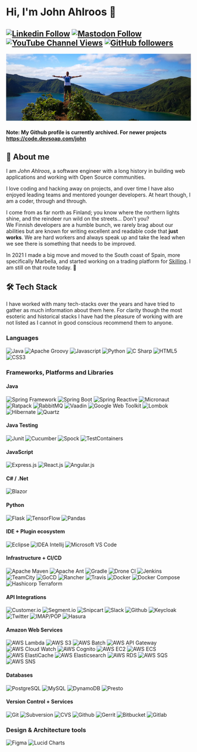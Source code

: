 # Hi, I'm John Ahlroos 👋

[![Linkedin Follow](https://img.shields.io/badge/LinkedIn-15.5k-blue?style=social&logo=linkedin)](https://linkedin.com/john.ahlroos)
[![Mastodon Follow](https://img.shields.io/mastodon/follow/109329619852609648?domain=https%3A%2F%2Fsocial.ahlroos.me)]()
[![YouTube Channel Views](https://img.shields.io/youtube/channel/views/UCCxxbd2Zf6Op9fThLPSZMGg?style=social)](https://twitter.com/jatwitt)
[![GitHub followers](https://img.shields.io/github/followers/johndevs?style=social)](https://https://github.com/johndevs) 
---

![Header](/static/header.png)

#### Note: My Github profile is currently archived. For newer projects https://code.devsoap.com/john

## 💬 About me

I am *John Ahlroos*, a software engineer with a long history in building web applications and working with Open 
Source communities. 

I love coding and hacking away on projects, and over time I have also enjoyed leading teams and mentored younger 
developers. At heart though, I am a coder, through and through.

I come from as far north as Finland; you know where the northern lights shine, and the reindeer run wild on the 
streets... Don't you? <br/>
We Finnish developers are a humble bunch, we rarely brag about our abilities but are known for 
writing excellent and readable code that **just works**. We are hard workers and always speak up and 
take the lead when we see there is something that needs to be improved. 

In 2021 I made a big move and moved to the South coast of Spain, more specifically Marbella, and started working on a 
trading platform for [Skilling](https://skilling.com). I am still on that route today. 🌴

## 🛠 Tech Stack

I have worked with many tech-stacks over the years and have tried to gather as much information about them here. 
For clarity though the most esoteric and historical stacks I have had the pleasure of working with are not 
listed as I cannot in good conscious recommend them to anyone.

### Languages  

![Java](https://img.shields.io/badge/java-%236DB33F.svg?style=for-the-badge&logo=java&logoColor=white)
![Apache Groovy](https://img.shields.io/badge/apache_groovy-%23E34F26.svg?style=for-the-badge&logo=apache&logoColor=white)
![Javascript](https://img.shields.io/badge/javascript-%23E34F26.svg?style=for-the-badge&logo=javascript&logoColor=white)
![Python](https://img.shields.io/badge/python-%23323330.svg?style=for-the-badge&logo=python&logoColor=white)
![C Sharp](https://img.shields.io/badge/c_sharp-%23E34F26.svg?style=for-the-badge&logo=c&logoColor=white)
![HTML5](https://img.shields.io/badge/html5-%231572B6.svg?style=for-the-badge&logo=html5&logoColor=white)
![CSS3](https://img.shields.io/badge/css3-%231572B6.svg?style=for-the-badge&logo=css3&logoColor=white)

### Frameworks, Platforms and Libraries

#### Java
![Spring Framework](https://img.shields.io/badge/spring_framework-%23E34F26.svg?style=for-the-badge&logo=spring&logoColor=white)
![Spring Boot](https://img.shields.io/badge/spring_boot-%23323330.svg?style=for-the-badge&logo=spring&logoColor=white)
![Spring Reactive](https://img.shields.io/badge/spring_reactive-%23323330.svg?style=for-the-badge&logo=spring&logoColor=white)
![Micronaut](https://img.shields.io/badge/micronaut-%236DB33F.svg?style=for-the-badge&logo=micronaut&logoColor=white)
![Ratpack](https://img.shields.io/badge/ratpack-%231572B6.svg?style=for-the-badge&logo=ratpack&logoColor=white)
![RabbitMQ](https://img.shields.io/badge/rabbitmq-%231572B6.svg?style=for-the-badge&logo=rabbitmq&logoColor=white)
![Vaadin](https://img.shields.io/badge/vaadin-%23ED8B00.svg?style=for-the-badge&logo=vaadin&logoColor=white)
![Google Web Toolkit](https://img.shields.io/badge/google_web_toolkit-%231572B6.svg?style=for-the-badge&logo=google&logoColor=white)
![Lombok](https://img.shields.io/badge/lombok-%23ED8B00.svg?style=for-the-badge&logo=lombok&logoColor=white)
![Hibernate](https://img.shields.io/badge/hibernate-%23ED8B00.svg?style=for-the-badge&logo=hibernate&logoColor=white)
![Quartz](https://img.shields.io/badge/quartz-%23E34F26.svg?style=for-the-badge&logo=quartz&logoColor=white)

#### Java Testing
![Junit](https://img.shields.io/badge/junit-%23E34F26.svg?style=for-the-badge&logo=junit&logoColor=white)
![Cucumber](https://img.shields.io/badge/cucumber-%23323330.svg?style=for-the-badge&logo=cucumber&logoColor=white)
![Spock](https://img.shields.io/badge/spock-%231572B6.svg?style=for-the-badge&logo=spock&logoColor=white)
![TestContainers](https://img.shields.io/badge/testcontainers-%231572B6.svg?style=for-the-badge&logo=testcontainers&logoColor=white)

#### JavaScript
![Express.js](https://img.shields.io/badge/express.js-%23ED8B00.svg?style=for-the-badge&logo=express&logoColor=white)
![React.js](https://img.shields.io/badge/react.js-%23ED8B00.svg?style=for-the-badge&logo=react&logoColor=white)
![Angular.js](https://img.shields.io/badge/angular.js-%236DB33F.svg?style=for-the-badge&logo=angular&logoColor=white)

#### C# / .Net
![Blazor](https://img.shields.io/badge/blazor-%236DB33F.svg?style=for-the-badge&logo=blazor&logoColor=white)

#### Python
![Flask](https://img.shields.io/badge/flask-%23E34F26.svg?style=for-the-badge&logo=flask&logoColor=white)
![TensorFlow](https://img.shields.io/badge/tensorflow-%231572B6.svg?style=for-the-badge&logo=tensorflow&logoColor=white)
![Pandas](https://img.shields.io/badge/pandas-%236DB33F.svg?style=for-the-badge&logo=pandas&logoColor=white)

#### IDE + Plugin ecosystem
![Eclipse](https://img.shields.io/badge/eclipse-%23E34F26.svg?style=for-the-badge&logo=eclipse&logoColor=white)
![IDEA Intellij](https://img.shields.io/badge/idea_intellij-%23ED8B00.svg?style=for-the-badge&logo=idea&logoColor=white)
![Microsoft VS Code](https://img.shields.io/badge/microsoft_vs_code-%23E34F26.svg?style=for-the-badge&logo=microsoft&logoColor=white)

#### Infrastructure + CI/CD
![Apache Maven](https://img.shields.io/badge/apache_maven-%231572B6.svg?style=for-the-badge&logo=apache&logoColor=white)
![Apache Ant](https://img.shields.io/badge/apache_ant-%23323330.svg?style=for-the-badge&logo=apache&logoColor=white)
![Gradle](https://img.shields.io/badge/gradle-%236DB33F.svg?style=for-the-badge&logo=gradle&logoColor=white)
![Drone CI](https://img.shields.io/badge/drone_ci-%23323330.svg?style=for-the-badge&logo=drone&logoColor=white)
![Jenkins](https://img.shields.io/badge/jenkins-%23ED8B00.svg?style=for-the-badge&logo=jenkins&logoColor=white)
![TeamCity](https://img.shields.io/badge/teamcity-%23ED8B00.svg?style=for-the-badge&logo=teamcity&logoColor=white)
![GoCD](https://img.shields.io/badge/gocd-%23E34F26.svg?style=for-the-badge&logo=gocd&logoColor=white)
![Rancher](https://img.shields.io/badge/rancher-%231572B6.svg?style=for-the-badge&logo=rancher&logoColor=white)
![Travis](https://img.shields.io/badge/travis-%23ED8B00.svg?style=for-the-badge&logo=travis&logoColor=white)
![Docker](https://img.shields.io/badge/docker-%23ED8B00.svg?style=for-the-badge&logo=docker&logoColor=white)
![Docker Compose](https://img.shields.io/badge/docker_compose-%236DB33F.svg?style=for-the-badge&logo=docker&logoColor=white)
![Hashicorp Terraform](https://img.shields.io/badge/hashicorp_terraform-%23323330.svg?style=for-the-badge&logo=terraform&logoColor=white)

#### API Integrations
![Customer.io](https://img.shields.io/badge/customer.io-%23323330.svg?style=for-the-badge&logo=customer.io&logoColor=white)
![Segment.io](https://img.shields.io/badge/segment.io-%23ED8B00.svg?style=for-the-badge&logo=segment.io&logoColor=white)
![Snipcart](https://img.shields.io/badge/snipcart-%23E34F26.svg?style=for-the-badge&logo=snipcart&logoColor=white)
![Slack](https://img.shields.io/badge/slack-%23323330.svg?style=for-the-badge&logo=slack&logoColor=white)
![Github](https://img.shields.io/badge/github-%23E34F26.svg?style=for-the-badge&logo=github&logoColor=white)
![Keycloak](https://img.shields.io/badge/keycloak-%23ED8B00.svg?style=for-the-badge&logo=keycloak&logoColor=white)
![Twitter](https://img.shields.io/badge/twitter-%231572B6.svg?style=for-the-badge&logo=twitter&logoColor=white)
![IMAP/POP](https://img.shields.io/badge/imap/pop-%23ED8B00.svg?style=for-the-badge&logo=imap/pop&logoColor=white)
![Hasura](https://img.shields.io/badge/hasura-%23323330.svg?style=for-the-badge&logo=hasura&logoColor=white)

#### Amazon Web Services
![AWS Lambda](https://img.shields.io/badge/aws_lambda-%23E34F26.svg?style=for-the-badge&logo=amazon&logoColor=white)
![AWS S3](https://img.shields.io/badge/aws_s3-%23323330.svg?style=for-the-badge&logo=amazon&logoColor=white)
![AWS Batch](https://img.shields.io/badge/aws_batch-%23ED8B00.svg?style=for-the-badge&logo=amazon&logoColor=white)
![AWS API Gateway](https://img.shields.io/badge/aws_api_gateway-%23323330.svg?style=for-the-badge&logo=amazon&logoColor=white)
![AWS Cloud Watch](https://img.shields.io/badge/aws_cloud_watch-%23ED8B00.svg?style=for-the-badge&logo=amazon&logoColor=white)
![AWS Cognito](https://img.shields.io/badge/aws_cognito-%231572B6.svg?style=for-the-badge&logo=amazon&logoColor=white)
![AWS EC2](https://img.shields.io/badge/aws_ec2-%23323330.svg?style=for-the-badge&logo=amazon&logoColor=white)
![AWS ECS](https://img.shields.io/badge/aws_ecs-%231572B6.svg?style=for-the-badge&logo=amazon&logoColor=white)
![AWS ElastiCache](https://img.shields.io/badge/aws_elasticache-%236DB33F.svg?style=for-the-badge&logo=amazon&logoColor=white)
![AWS Elasticsearch](https://img.shields.io/badge/aws_elasticsearch-%231572B6.svg?style=for-the-badge&logo=amazon&logoColor=white)
![AWS RDS](https://img.shields.io/badge/aws_rds-%23E34F26.svg?style=for-the-badge&logo=amazon&logoColor=white)
![AWS SQS](https://img.shields.io/badge/aws_sqs-%23ED8B00.svg?style=for-the-badge&logo=amazon&logoColor=white)
![AWS SNS](https://img.shields.io/badge/aws_sns-%23323330.svg?style=for-the-badge&logo=amazon&logoColor=white)

#### Databases
![PostgreSQL](https://img.shields.io/badge/postgresql-%236DB33F.svg?style=for-the-badge&logo=postgresql&logoColor=white)
![MySQL](https://img.shields.io/badge/mysql-%236DB33F.svg?style=for-the-badge&logo=mysql&logoColor=white)
![DynamoDB](https://img.shields.io/badge/dynamodb-%23E34F26.svg?style=for-the-badge&logo=dynamodb&logoColor=white)
![Presto](https://img.shields.io/badge/presto-%23ED8B00.svg?style=for-the-badge&logo=presto&logoColor=white)

#### Version Control + Services
![Git](https://img.shields.io/badge/git-%23E34F26.svg?style=for-the-badge&logo=git&logoColor=white)
![Subversion](https://img.shields.io/badge/subversion-%236DB33F.svg?style=for-the-badge&logo=subversion&logoColor=white)
![CVS](https://img.shields.io/badge/cvs-%23323330.svg?style=for-the-badge&logo=cvs&logoColor=white)
![Github](https://img.shields.io/badge/github-%23E34F26.svg?style=for-the-badge&logo=github&logoColor=white)
![Gerrit](https://img.shields.io/badge/gerrit-%231572B6.svg?style=for-the-badge&logo=gerrit&logoColor=white)
![Bitbucket](https://img.shields.io/badge/bitbucket-%23E34F26.svg?style=for-the-badge&logo=bitbucket&logoColor=white)
![Gitlab](https://img.shields.io/badge/gitlab-%23ED8B00.svg?style=for-the-badge&logo=gitlab&logoColor=white)

### Design & Architecture tools
![Figma](https://img.shields.io/badge/figma-%23E34F26.svg?style=for-the-badge&logo=figma&logoColor=white)
![Lucid Charts](https://img.shields.io/badge/lucid_charts-%231572B6.svg?style=for-the-badge&logo=lucid&logoColor=white)
